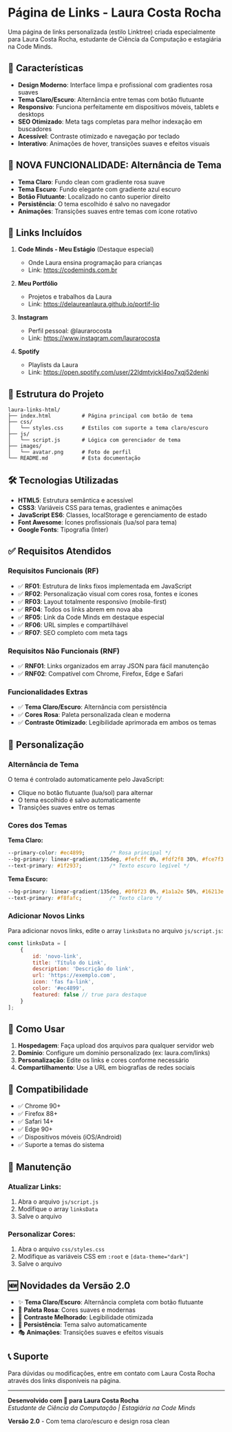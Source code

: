 # Página de Links - Laura Costa Rocha

Uma página de links personalizada (estilo Linktree) criada especialmente para Laura Costa Rocha, estudante de Ciência da Computação e estagiária na Code Minds.

## 🎯 Características

- **Design Moderno**: Interface limpa e profissional com gradientes rosa suaves
- **Tema Claro/Escuro**: Alternância entre temas com botão flutuante
- **Responsivo**: Funciona perfeitamente em dispositivos móveis, tablets e desktops
- **SEO Otimizado**: Meta tags completas para melhor indexação em buscadores
- **Acessível**: Contraste otimizado e navegação por teclado
- **Interativo**: Animações de hover, transições suaves e efeitos visuais

## 🌙 **NOVA FUNCIONALIDADE: Alternância de Tema**

- **Tema Claro**: Fundo clean com gradiente rosa suave
- **Tema Escuro**: Fundo elegante com gradiente azul escuro
- **Botão Flutuante**: Localizado no canto superior direito
- **Persistência**: O tema escolhido é salvo no navegador
- **Animações**: Transições suaves entre temas com ícone rotativo

## 🔗 Links Incluídos

1. **Code Minds - Meu Estágio** (Destaque especial)
   - Onde Laura ensina programação para crianças
   - Link: https://codeminds.com.br

2. **Meu Portfólio**
   - Projetos e trabalhos da Laura
   - Link: https://delaureanlaura.github.io/portif-lio

3. **Instagram**
   - Perfil pessoal: @laurarocosta
   - Link: https://www.instagram.com/laurarocosta

4. **Spotify**
   - Playlists da Laura
   - Link: https://open.spotify.com/user/22ldmtvjckl4po7xqj52denki

## 📁 Estrutura do Projeto

```
laura-links-html/
├── index.html          # Página principal com botão de tema
├── css/
│   └── styles.css      # Estilos com suporte a tema claro/escuro
├── js/
│   └── script.js       # Lógica com gerenciador de tema
├── images/
│   └── avatar.png      # Foto de perfil
└── README.md           # Esta documentação
```

## 🛠️ Tecnologias Utilizadas

- **HTML5**: Estrutura semântica e acessível
- **CSS3**: Variáveis CSS para temas, gradientes e animações
- **JavaScript ES6**: Classes, localStorage e gerenciamento de estado
- **Font Awesome**: Ícones profissionais (lua/sol para tema)
- **Google Fonts**: Tipografia (Inter)

## ✅ Requisitos Atendidos

### Requisitos Funcionais (RF)
- ✅ **RF01**: Estrutura de links fixos implementada em JavaScript
- ✅ **RF02**: Personalização visual com cores rosa, fontes e ícones
- ✅ **RF03**: Layout totalmente responsivo (mobile-first)
- ✅ **RF04**: Todos os links abrem em nova aba
- ✅ **RF05**: Link da Code Minds em destaque especial
- ✅ **RF06**: URL simples e compartilhável
- ✅ **RF07**: SEO completo com meta tags

### Requisitos Não Funcionais (RNF)
- ✅ **RNF01**: Links organizados em array JSON para fácil manutenção
- ✅ **RNF02**: Compatível com Chrome, Firefox, Edge e Safari

### Funcionalidades Extras
- ✅ **Tema Claro/Escuro**: Alternância com persistência
- ✅ **Cores Rosa**: Paleta personalizada clean e moderna
- ✅ **Contraste Otimizado**: Legibilidade aprimorada em ambos os temas

## 🎨 Personalização

### Alternância de Tema
O tema é controlado automaticamente pelo JavaScript:
- Clique no botão flutuante (lua/sol) para alternar
- O tema escolhido é salvo automaticamente
- Transições suaves entre os temas

### Cores dos Temas
**Tema Claro:**
```css
--primary-color: #ec4899;        /* Rosa principal */
--bg-primary: linear-gradient(135deg, #fefcff 0%, #fdf2f8 30%, #fce7f3 100%);
--text-primary: #1f2937;         /* Texto escuro legível */
```

**Tema Escuro:**
```css
--bg-primary: linear-gradient(135deg, #0f0f23 0%, #1a1a2e 50%, #16213e 100%);
--text-primary: #f8fafc;         /* Texto claro */
```

### Adicionar Novos Links
Para adicionar novos links, edite o array `linksData` no arquivo `js/script.js`:

```javascript
const linksData = [
    {
        id: 'novo-link',
        title: 'Título do Link',
        description: 'Descrição do link',
        url: 'https://exemplo.com',
        icon: 'fas fa-link',
        color: '#ec4899',
        featured: false // true para destaque
    }
];
```

## 🚀 Como Usar

1. **Hospedagem**: Faça upload dos arquivos para qualquer servidor web
2. **Domínio**: Configure um domínio personalizado (ex: laura.com/links)
3. **Personalização**: Edite os links e cores conforme necessário
4. **Compartilhamento**: Use a URL em biografias de redes sociais

## 📱 Compatibilidade

- ✅ Chrome 90+
- ✅ Firefox 88+
- ✅ Safari 14+
- ✅ Edge 90+
- ✅ Dispositivos móveis (iOS/Android)
- ✅ Suporte a temas do sistema

## 🔧 Manutenção

### Atualizar Links:
1. Abra o arquivo `js/script.js`
2. Modifique o array `linksData`
3. Salve o arquivo

### Personalizar Cores:
1. Abra o arquivo `css/styles.css`
2. Modifique as variáveis CSS em `:root` e `[data-theme="dark"]`
3. Salve o arquivo

## 🆕 Novidades da Versão 2.0

- ✨ **Tema Claro/Escuro**: Alternância completa com botão flutuante
- 🌸 **Paleta Rosa**: Cores suaves e modernas
- 📱 **Contraste Melhorado**: Legibilidade otimizada
- 💾 **Persistência**: Tema salvo automaticamente
- 🎭 **Animações**: Transições suaves e efeitos visuais

## 📞 Suporte

Para dúvidas ou modificações, entre em contato com Laura Costa Rocha através dos links disponíveis na página.

---

**Desenvolvido com 💜 para Laura Costa Rocha**  
*Estudante de Ciência da Computação | Estagiária na Code Minds*

**Versão 2.0** - Com tema claro/escuro e design rosa clean

